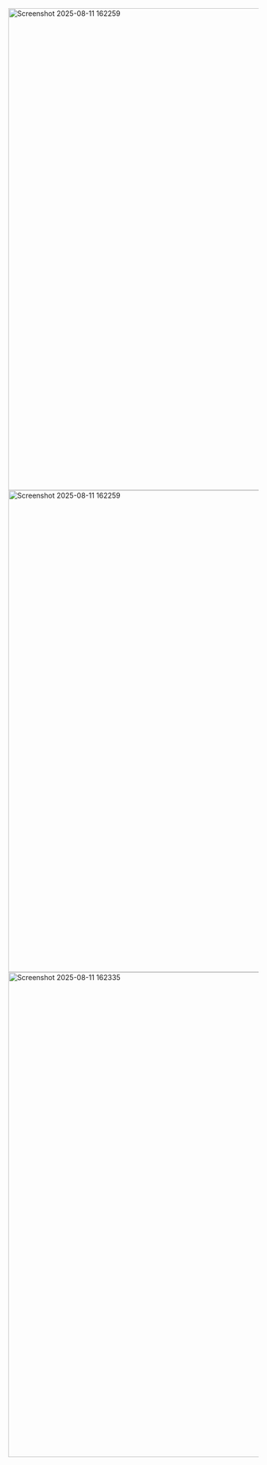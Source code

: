

<img width="1863" height="967" alt="Screenshot 2025-08-11 162259" src="https://github.com/user-attachments/assets/1ffbac71-176e-49b7-9bdd-317a1d4e9d16" />

<img width="1863" height="967" alt="Screenshot 2025-08-11 162259" src="https://github.com/user-attachments/assets/d9665bef-643c-45d3-9833-c72806221f8a" />


<img width="1867" height="973" alt="Screenshot 2025-08-11 162335" src="https://github.com/user-attachments/assets/72edbb6b-76c4-484b-a0d6-3d26714d206e" />

